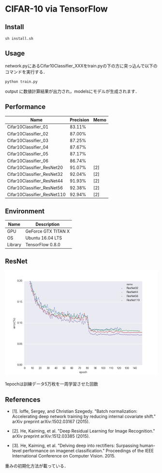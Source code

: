 # CIFAR-10 via TensorFlow

## Install
```
sh install.sh
```

## Usage
network.pyにあるCifar10Classifier_XXXをtrain.pyの下の方に突っ込んで以下のコマンドを実行する．
```
python train.py
```
output に数値計算結果が出力され，modelsにモデルが生成されます．


## Performance

| Name                    | Precision       | Memo                      |
|-------------------------|-----------------|---------------------------|
|Cifar10Classifier_01     | 83.11%          |                           |
|Cifar10Classifier_02     | 87.00%          |                           |
|Cifar10Classifier_03     | 87.25%          |                           |
|Cifar10Classifier_04     | 87.67%          |                           |
|Cifar10Classifier_05     | 87.17%          |                           |
|Cifar10Classifier_06     | 86.74%          |                           |
|Cifar10Classifier_ResNet20     | 91.07%          | [2]                 |
|Cifar10Classifier_ResNet32     | 92.04%          | [2]                 |
|Cifar10Classifier_ResNet44     | 91.93%          | [2]                 |
|Cifar10Classifier_ResNet56     | 92.38%          | [2]                 |
|Cifar10Classifier_ResNet110     | 92.94%          | [2]                 |

## Environment

| Name     | Description           |
|----------|-----------------------|
|GPU       | GeForce GTX TITAN X   |
|OS        | Ubuntu 16.04 LTS      |
|Library   | TensorFlow 0.8.0      |

## ResNet

![ResNet on CIFAR-10](figures/resnet_cifar10.png)

1epochは訓練データ5万枚を一周学習させた回数

## References
- [1]. Ioffe, Sergey, and Christian Szegedy. "Batch normalization: Accelerating deep network training by reducing internal covariate shift." arXiv preprint arXiv:1502.03167 (2015).


- [2]. He, Kaiming, et al. "Deep Residual Learning for Image Recognition." arXiv preprint arXiv:1512.03385 (2015).



- [3]. He, Kaiming, et al. "Delving deep into rectifiers: Surpassing human-level performance on imagenet classification." Proceedings of the IEEE International Conference on Computer Vision. 2015.

重みの初期化方法が載っている．
